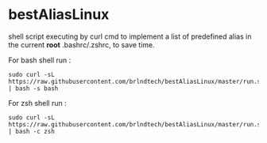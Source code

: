 # bestAliasLinux
shell script executing by curl cmd to implement a list of predefined alias in the current <b>root</b> .bashrc/.zshrc, to save time.

For bash shell run : 
```
sudo curl -sL https://raw.githubusercontent.com/brlndtech/bestAliasLinux/master/run.sh | bash -s bash
```
For zsh shell run : 
```
sudo curl -sL https://raw.githubusercontent.com/brlndtech/bestAliasLinux/master/run.sh | bash -c zsh
```
